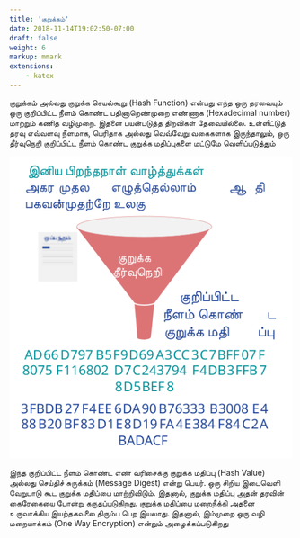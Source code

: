 ```yaml
---
title: 'குறுக்கம்'
date: 2018-11-14T19:02:50-07:00
draft: false
weight: 6
markup: mmark
extensions:
    - katex
---
```


குறுக்கம் அல்லது குறுக்க செயல்கூறு (Hash Function) என்பது எந்த ஒரு தரவையும் ஒரு குறிப்பிட்ட நீளம் கொண்ட பதினாறெண்முறை எண்ணாக (Hexadecimal number) மாற்றும் கணித வழிமுறை. இதனை பயன்படுத்த திறவிகள் தேவையில்லை. உள்ளீட்டுத் தரவு எவ்வளவு நீளமாக, பெரிதாக அல்லது வெவ்வேறு வகைகளாக இருந்தாலும், ஒரு தீர்வுநெறி குறிப்பிட்ட நீளம் கொண்ட குறுக்க மதிப்புகளை மட்டுமே வெளிப்படுத்தும்

![குறுக்கம்](/images/cryptography-ta/hashing-ta.svg "குறுக்கம்")

இந்த குறிப்பிட்ட நீளம் கொண்ட எண் வரிசைக்கு குறுக்க மதிப்பு (Hash Value) அல்லது செய்திச் சுருக்கம் (Message Digest) என்று பெயர். ஒரு சிறிய இடைவெளி வேறுபாடு கூட குறுக்க மதிப்பை மாற்றிவிடும். இதனால், குறுக்க மதிப்பு அதன் தரவின் கைரேகையை போன்று கருதப்படுகிறது. குறுக்க மதிப்பை மறைநீக்கி அதனை உருவாக்கிய இயற்தகவலை திரும்ப பெற இயலாது. இதனால், இம்முறை ஒரு வழி மறையாக்கம் (One Way Encryption) என்றும் அழைக்கப்படுகிறது